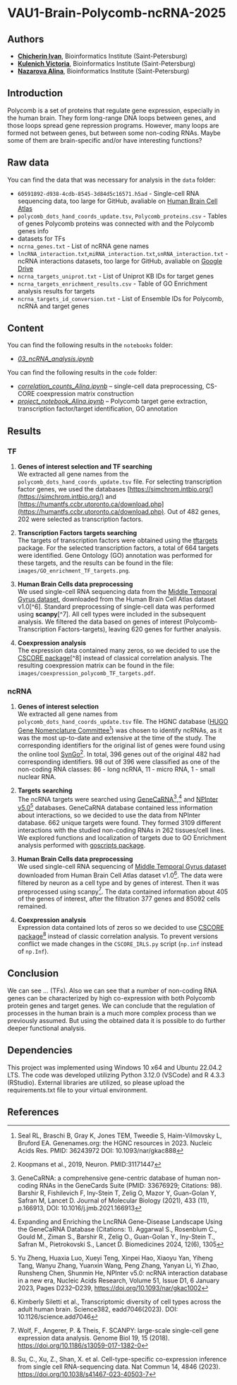 # VAU1-Brain-Polycomb-ncRNA-2025

## Authors
- **[Chicherin Ivan](https://github.com/Ivan-chich)**, Bioinformatics Institute (Saint-Petersburg)
- **[Kulenich Victoria](https://github.com/vickulenich/)**, Bioinformatics Institute (Saint-Petersburg)
- **[Nazarova Alina](https://github.com/)**, Bioinformatics Institute (Saint-Petersburg)

## Introduction
Polycomb is a set of proteins that regulate gene expression, especially in the human brain. They form long-range DNA loops between genes, and those loops spread gene repression programs. However, many loops are formed not between genes, but between some non-coding RNAs. Maybe some of them are brain-specific and/or have interesting functions?

## Raw data
You can find the data that was necessary for analysis in the `data` folder:
- `60591892-d938-4cdb-8545-3d84d5c16571.h5ad` - Single-cell RNA sequencing data, too large for GitHub, avaliable on [Human Brain Cell Atlas](https://cellxgene.cziscience.com/collections/283d65eb-dd53-496d-adb7-7570c7caa443)
- `polycomb_dots_hand_coords_update.tsv`, `Polycomb_proteins.csv` - Tables of genes Polycomb proteins was connected with and the Polycomb genes info
- datasets for TFs
- `ncrna_genes.txt` - List of ncRNA gene names
- `lncRNA_interaction.txt`,`miRNA_interaction.txt`,`snRNA_interaction.txt` - ncRNA interactions datasets, too large for GitHub, avaliable on [Google Drive](https://drive.google.com/drive/folders/1LXdX8x9EYX3MBPDHqZ87whL4-T9Ruhbc?usp=drive_link)
- `ncrna_targets_uniprot.txt` - List of Uniprot KB IDs for target genes
- `ncrna_targets_enrichment_results.csv` - Table of GO Enrichment analysis results for targets
- `ncrna_targets_id_conversion.txt` - List of Ensemble IDs for Polycomb, ncRNA and target genes


## Content
You can find the following results in the `notebooks` folder:

- *[03_ncRNA_analysis.ipynb](https://github.com/)*

You can find the following results in the `code` folder:
- *[correlation\_counts\_Alina.ipynb](https://github.com/privetttppoka/VAU1-Brain-Polycomb-ncRNA-2025/blob/Alina/code/correletion_counts_Alina.ipynb)* – single-cell data preprocessing, CS-CORE coexpression matrix construction
- *[project\_notebook\_Alina.ipynb](https://github.com/privetttppoka/VAU1-Brain-Polycomb-ncRNA-2025/blob/Alina/code/project_notebook_Alina.ipynb)* – Polycomb target gene extraction, transcription factor/target identification, GO annotation

## Results

### TF
1. **Genes of interest selection and TF searching**  
We extracted all gene names from the `polycomb_dots_hand_coords_update.tsv` file. For selecting transcription factor genes, we used the databases [https://simchrom.intbio.org/](https://simchrom.intbio.org/) and [https://humantfs.ccbr.utoronto.ca/download.php](https://humantfs.ccbr.utoronto.ca/download.php). Out of 482 genes, 202 were selected as transcription factors.

2. **Transcription Factors targets searching**  
The targets of transcription factors were obtained using the [tftargets](https://github.com/slowkow/tftargets) package. For the selected transcription factors, a total of 664 targets were identified. Gene Ontology (GO) annotation was performed for these targets, and the results can be found in the file: `images/GO_enrichment_TF_targets.png`.

3. **Human Brain Cells data preprocessing**  
We used single-cell RNA sequencing data from the [Middle Temporal Gyrus dataset](https://cellxgene.cziscience.com/collections/283d65eb-dd53-496d-adb7-7570c7caa443), downloaded from the Human Brain Cell Atlas dataset v1.0\[^6]. Standard preprocessing of single-cell data was performed using **scanpy**\[^7]. All cell types were included in the subsequent analysis. We filtered the data based on genes of interest (Polycomb-Transcription Factors-targets), leaving 620 genes for further analysis.

4. **Coexpression analysis**  
The expression data contained many zeros, so we decided to use the [CSCORE package](https://github.com/ChangSuBiostats/CS-CORE_python)\[^8] instead of classical correlation analysis. The resulting coexpression matrix can be found in the file: `images/coexpression_polycomb_TF_targets.pdf`.

### ncRNA
1. **Genes of interest selection**  
We extracted all gene names from `polycomb_dots_hand_coords_update.tsv` file. The HGNC database ([HUGO Gene Nomenclature Committee](https://www.genenames.org/)[^1]) was chosen to identify ncRNAs, as it was the most up-to-date and extensive at the time of the study. The corresponding identifiers for the original list of genes were found using the online tool [SynGo](https://www.syngoportal.org/convert)[^2]. In total, 396 genes out of the original 482 had corresponding identifiers. 98 out of 396 were classified as one of the non-coding RNA classes: 86 - long ncRNA, 11 - micro RNA, 1 - small nuclear RNA.

2. **Targets searching**  
The ncRNA targets were searched using [GeneCaRNA](https://www.genecards.org/genecarna)[^3],[^4] and [NPInter v5.0](http://bigdata.ibp.ac.cn/npinter5)[^5] databases. GeneCaRNA database contained less information about interactions, so we decided to use the data from NPInter database. 662 unique targets were found. They formed 3109 different interactions with the studied non-coding RNAs in 262 tissues/cell lines. We explored functions and localization of targets due to GO Enrichment analysis performed with [goscripts package](https://github.com/pmoris/goscripts).

3. **Human Brain Cells data preprocessing**  
We used single-cell RNA sequencing of [Middle Temporal Gyrus dataset](https://cellxgene.cziscience.com/collections/283d65eb-dd53-496d-adb7-7570c7caa443) downloaded from Human Brain Cell Atlas dataset v1.0[^6]. The data were filtered by neuron as a cell type and by genes of interest. Then it was preprocessed using scanpy[^7]. The data contained information about 405 of the genes of interest, after the filtration 377 genes and 85092 cells remained.

4. **Coexpression analysis**  
Expression data contained lots of zeros so we decided to use [CSCORE package](https://github.com/ChangSuBiostats/CS-CORE_python)[^8] instead of classic correlation analysis. To prevent versions conflict we made changes in the `CSCORE_IRLS.py` script (`np.inf` instead of `np.Inf`).

## Conclusion
We can see ... (TFs). Also we can see that a number of non-coding RNA genes can be characterized by high co-expression with both Polycomb protein genes and target genes. We can conclude that the regulation of processes in the human brain is a much more complex process than we previously assumed. But using the obtained data it is possible to do further deeper functional analysis.

## Dependencies
This project was implemented using Windows 10 x64 and Ubuntu 22.04.2 LTS. The code was developed utilizing Python 3.12.0 (VSCode) and R 4.3.3 (RStudio). External libraries are utilized, so please upload the requirements.txt file to your virtual environment.

## References
[^1]: Seal RL, Braschi B, Gray K, Jones TEM, Tweedie S, Haim-Vilmovsky L, Bruford EA. Genenames.org: the HGNC resources in 2023. Nucleic Acids Res. PMID: 36243972 DOI: 10.1093/nar/gkac888
[^2]: Koopmans et al., 2019, Neuron. PMID:31171447
[^3]: GeneCaRNA: a comprehensive gene-centric database of human non-coding RNAs in the GeneCards Suite (PMID: 33676929; Citations: 98). Barshir R, Fishilevich F, Iny-Stein T, Zelig O, Mazor Y, Guan-Golan Y, Safran M, Lancet D. Journal of Molecular Biology (2021), 433 (11), p.166913, DOI: 10.1016/j.jmb.2021.166913
[^4]: Expanding and Enriching the LncRNA Gene–Disease Landscape Using the GeneCaRNA Database (Citations: 1). Aggarwal S., Rosenblum C., Gould M., Ziman S., Barshir R., Zelig O., Guan-Golan Y., Iny-Stein T., Safran M., Pietrokovski S., Lancet D. Biomedicines 2024, 12(6), 1305
[^5]: Yu Zheng, Huaxia Luo, Xueyi Teng, Xinpei Hao, Xiaoyu Yan, Yiheng Tang, Wanyu Zhang, Yuanxin Wang, Peng Zhang, Yanyan Li, Yi Zhao, Runsheng Chen, Shunmin He, NPInter v5.0: ncRNA interaction database in a new era, Nucleic Acids Research, Volume 51, Issue D1, 6 January 2023, Pages D232–D239, https://doi.org/10.1093/nar/gkac1002
[^6]: Kimberly Siletti et al., Transcriptomic diversity of cell types across the adult human brain. Science382, eadd7046(2023). DOI: 10.1126/science.add7046
[^7]: Wolf, F., Angerer, P. & Theis, F. SCANPY: large-scale single-cell gene expression data analysis. Genome Biol 19, 15 (2018). https://doi.org/10.1186/s13059-017-1382-0
[^8]: Su, C., Xu, Z., Shan, X. et al. Cell-type-specific co-expression inference from single cell RNA-sequencing data. Nat Commun 14, 4846 (2023). https://doi.org/10.1038/s41467-023-40503-7
